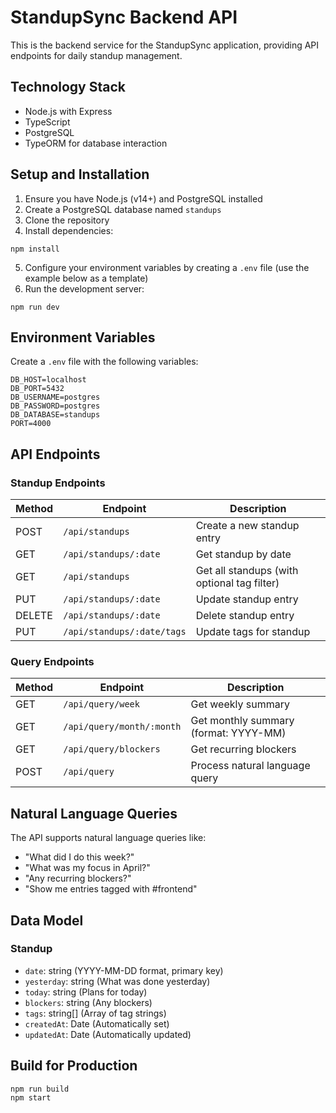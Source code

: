 # StandupSync Backend API

This is the backend service for the StandupSync application, providing API endpoints for daily standup management.

## Technology Stack

- Node.js with Express
- TypeScript
- PostgreSQL
- TypeORM for database interaction

## Setup and Installation

1. Ensure you have Node.js (v14+) and PostgreSQL installed
2. Create a PostgreSQL database named `standups`
3. Clone the repository 
4. Install dependencies:

```
npm install
```

5. Configure your environment variables by creating a `.env` file (use the example below as a template)
6. Run the development server:

```
npm run dev
```

## Environment Variables

Create a `.env` file with the following variables:

```
DB_HOST=localhost
DB_PORT=5432
DB_USERNAME=postgres
DB_PASSWORD=postgres
DB_DATABASE=standups
PORT=4000
```

## API Endpoints

### Standup Endpoints

| Method | Endpoint | Description |
|--------|----------|-------------|
| POST | `/api/standups` | Create a new standup entry |
| GET | `/api/standups/:date` | Get standup by date |
| GET | `/api/standups` | Get all standups (with optional tag filter) |
| PUT | `/api/standups/:date` | Update standup entry |
| DELETE | `/api/standups/:date` | Delete standup entry |
| PUT | `/api/standups/:date/tags` | Update tags for standup |

### Query Endpoints

| Method | Endpoint | Description |
|--------|----------|-------------|
| GET | `/api/query/week` | Get weekly summary |
| GET | `/api/query/month/:month` | Get monthly summary (format: YYYY-MM) |
| GET | `/api/query/blockers` | Get recurring blockers |
| POST | `/api/query` | Process natural language query |

## Natural Language Queries

The API supports natural language queries like:

- "What did I do this week?"
- "What was my focus in April?"
- "Any recurring blockers?"
- "Show me entries tagged with #frontend"

## Data Model

### Standup

- `date`: string (YYYY-MM-DD format, primary key)
- `yesterday`: string (What was done yesterday)
- `today`: string (Plans for today)
- `blockers`: string (Any blockers)
- `tags`: string[] (Array of tag strings)
- `createdAt`: Date (Automatically set)
- `updatedAt`: Date (Automatically updated)

## Build for Production

```
npm run build
npm start
``` 